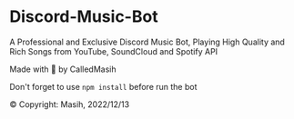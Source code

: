 # Discord-Music-Bot
A Professional and Exclusive Discord Music Bot, Playing High Quality and Rich Songs from YouTube, SoundCloud and Spotify API

Made with 🤍 by CalledMasih

Don't forget to use `npm install` before run the bot

© Copyright: Masih, 2022/12/13
